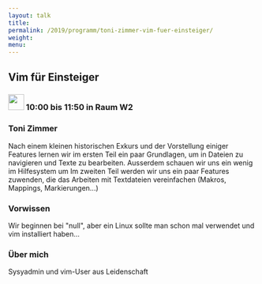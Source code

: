 ```yaml
---
layout: talk
title:
permalink: /2019/programm/toni-zimmer-vim-fuer-einsteiger/
weight:
menu:
---
```

## Vim für Einsteiger

### <img height = "32" src="../../../images/workshop.svg"> 10:00 bis 11:50 in Raum W2

### Toni Zimmer

Nach einem kleinen historischen Exkurs und der Vorstellung einiger Features lernen wir im ersten Teil ein paar Grundlagen, um in Dateien zu navigieren und Texte zu bearbeiten. Ausserdem schauen wir uns ein wenig im Hilfesystem um Im zweiten Teil werden wir uns ein paar Features zuwenden, die das Arbeiten mit Textdateien vereinfachen (Makros, Mappings, Markierungen...) 

### Vorwissen

Wir beginnen bei "null", aber ein Linux sollte man schon mal verwendet und vim installiert haben...

### Über mich

Sysyadmin und vim-User aus Leidenschaft

